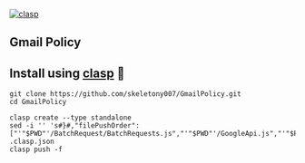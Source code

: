 [![clasp](https://img.shields.io/badge/built%20with-clasp-4285f4.svg)](https://github.com/google/clasp)

## Gmail Policy

## Install using [clasp](https://github.com/google/clasp) 🔗

```
git clone https://github.com/skeletony007/GmailPolicy.git
cd GmailPolicy

clasp create --type standalone
sed -i '' 's#}#,"filePushOrder":["'"$PWD"'/BatchRequest/BatchRequests.js","'"$PWD"'/GoogleApi.js","'"$PWD"'/GmailApi.js","'"$PWD"'/Policy.js"]}#' .clasp.json
clasp push -f
```
